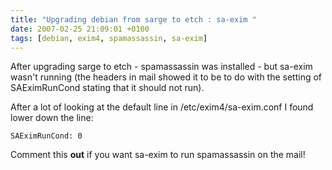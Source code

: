 ```yaml
---
title: "Upgrading debian from sarge to etch : sa-exim "
date: 2007-02-25 21:09:01 +0100
tags: [debian, exim4, spamassassin, sa-exim]
---
```


After upgrading sarge to etch - spamassassin was installed - but sa-exim wasn't running (the headers in mail showed it to be to do with the setting of SAEximRunCond stating that it should not run).

After a lot of looking at the default line in /etc/exim4/sa-exim.conf I found lower down the line:

    SAEximRunCond: 0

Comment this **out** if you want sa-exim to run spamassassin on the mail!
